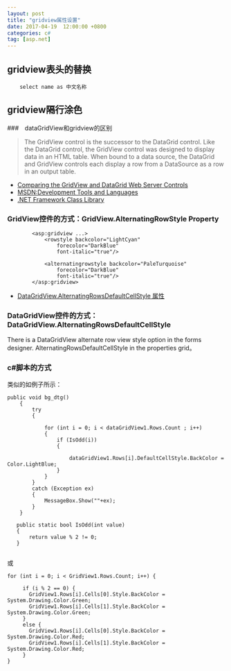 ```yaml
---
layout: post
title: "gridview属性设置"
date: 2017-04-19  12:00:00 +0800
categories: c#
tag: [asp.net]
---   
```


## gridview表头的替换

```
    select name as 中文名称

```

## gridview隔行涂色

###　dataGridView和gridview的区别

>The GridView control is the successor to the DataGrid control. Like the DataGrid control, the GridView control was designed to display data in an HTML table. When bound to a data source, the DataGrid and GridView controls each display a row from a DataSource as a row in an output table.

- [Comparing the GridView and DataGrid Web Server Controls](https://msdn.microsoft.com/zh-cn/library/system.windows.forms.datagridview.alternatingrowsdefaultcellstyle(v=vs.110).aspx)
- [MSDN:Development Tools and Languages](https://msdn.microsoft.com/en-us/library/ms123401.aspx)
- [.NET Framework Class Library](https://msdn.microsoft.com/en-us/library/mt472912(v=vs.110).aspx)

### GridView控件的方式：GridView.AlternatingRowStyle Property

```
        <asp:gridview ...>
            <rowstyle backcolor="LightCyan"  
                forecolor="DarkBlue"
                font-italic="true"/>

            <alternatingrowstyle backcolor="PaleTurquoise"  
                forecolor="DarkBlue"
                font-italic="true"/>
        </asp:gridview>
```

- [DataGridView.AlternatingRowsDefaultCellStyle 属性](https://msdn.microsoft.com/zh-cn/library/system.windows.forms.datagridview.alternatingrowsdefaultcellstyle(v=vs.110).aspx)


### DataGridView控件的方式：DataGridView.AlternatingRowsDefaultCellStyle

There is a DataGridView alternate row view style option in the forms designer. AlternatingRowsDefaultCellStyle in the properties grid。

### c#脚本的方式

类似的如例子所示：

```
public void bg_dtg()
    {
        try
        {

            for (int i = 0; i < dataGridView1.Rows.Count ; i++)
            {
                if (IsOdd(i))
                {

                    dataGridView1.Rows[i].DefaultCellStyle.BackColor = Color.LightBlue;
                }
            }
        }
        catch (Exception ex)
        {
            MessageBox.Show(""+ex);
        }
    }

   public static bool IsOdd(int value)
   {
       return value % 2 != 0;
   }


```

或

```
for (int i = 0; i < GridView1.Rows.Count; i++) {

     if (i % 2 == 0) {
       GridView1.Rows[i].Cells[0].Style.BackColor = System.Drawing.Color.Green;
       GridView1.Rows[i].Cells[1].Style.BackColor = System.Drawing.Color.Green;
     }
     else {
       GridView1.Rows[i].Cells[0].Style.BackColor = System.Drawing.Color.Red;
       GridView1.Rows[i].Cells[1].Style.BackColor = System.Drawing.Color.Red;
     }
}

```











